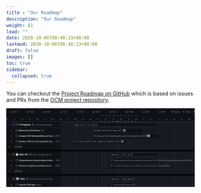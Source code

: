 ```yaml
---
title : "Our Roadmap"
description: "Our Roadmap"
weight: 81
lead: ""
date: 2020-10-06T08:48:23+00:00
lastmod: 2020-10-06T08:48:23+00:00
draft: false
images: []
toc: true
sidebar:
  collapsed: true
---
```


You can checkout the [Project Roadmap on GitHub](https://github.com/orgs/open-component-model/projects/10/views/5) which is based on issues and PRs from the [OCM project repository](https://github.com/open-component-model/ocm-project).

![roadmap](images/roadmap_Q2-2024.png)
